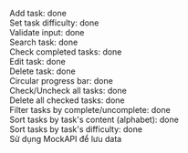 Add task:                                   done\
Set task difficulty:                        done\
Validate input:                             done\
Search task:                                done\
Check completed tasks:                      done\
Edit task:                                  done\
Delete task:                                done\
Circular progress bar:                      done\
Check/Uncheck all tasks:                    done\
Delete all checked tasks:                   done\
Filter tasks by complete/uncomplete:        done\
Sort tasks by task's content (alphabet):    done\
Sort tasks by task's difficulty:            done\
Sử dụng MockAPI để lưu data 
